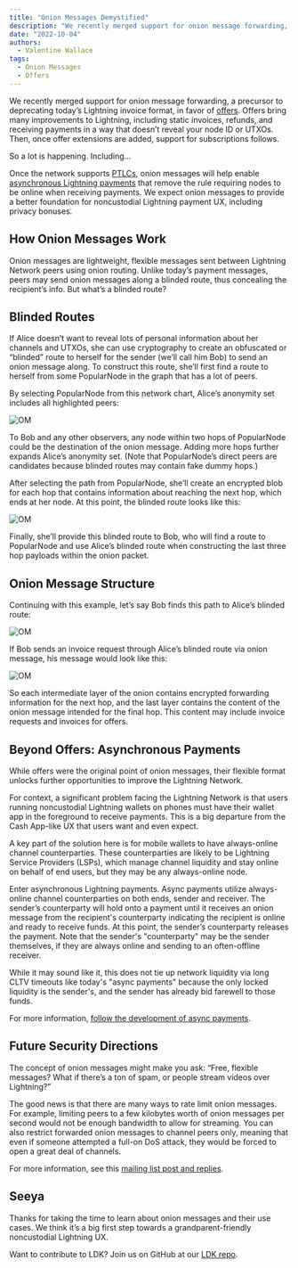 ```yaml
---
title: "Onion Messages Demystified"
description: "We recently merged support for onion message forwarding, a precursor to deprecating today’s Lightning invoice format, in favor of offers."
date: "2022-10-04"
authors:
  - Valentine Wallace
tags:
  - Onion Messages
  - Offers
--- 
```


We recently merged support for onion message forwarding, a precursor to deprecating today’s Lightning invoice format, in favor of [offers](https://github.com/lightning/bolts/pull/798). Offers bring many improvements to Lightning, including static invoices, refunds, and receiving payments in a way that doesn’t reveal your node ID or UTXOs. Then, once offer extensions are added, support for subscriptions follows.

So a lot is happening. Including…

Once the network supports [PTLCs](https://bitcoinops.org/en/topics/ptlc/), onion messages will help enable [asynchronous Lightning payments](https://github.com/lightning/bolts/pull/989) that remove the rule requiring nodes to be online when receiving payments. We expect onion messages to provide a better foundation for noncustodial Lightning payment UX, including privacy bonuses.

## How Onion Messages Work

Onion messages are lightweight, flexible messages sent between Lightning Network peers using onion routing. Unlike today’s payment messages, peers may send onion messages along a blinded route, thus concealing the recipient’s info. But what’s a blinded route?

## Blinded Routes

If Alice doesn’t want to reveal lots of personal information about her channels and UTXOs, she can use cryptography to create an obfuscated or “blinded” route to herself for the sender (we’ll call him Bob) to send an onion message along. To construct this route, she’ll first find a route to herself from some PopularNode in the graph that has a lot of peers. 

By selecting PopularNode from this network chart, Alice’s anonymity set includes all highlighted peers: 

![OM](../assets/OM-dm-image-1.png)

To Bob and any other observers, any node within two hops of PopularNode could be the destination of the onion message. Adding more hops further expands Alice’s anonymity set. (Note that PopularNode’s direct peers are candidates because blinded routes may contain fake dummy hops.)

After selecting the path from PopularNode, she’ll create an encrypted blob for each hop that contains information about reaching the next hop, which ends at her node. At this point, the blinded route looks like this:

![OM](../assets/OM-dm-image-2.png)

Finally, she’ll provide this blinded route to Bob, who will find a route to PopularNode and use Alice’s blinded route when constructing the last three hop payloads within the onion packet. 

## Onion Message Structure

Continuing with this example, let’s say Bob finds this path to Alice’s blinded route: 

![OM](../assets/OM-dm-image-3.png)

If Bob sends an invoice request through Alice’s blinded route via onion message, his message would look like this:

![OM](../assets/OM-dm-image-4.png)

So each intermediate layer of the onion contains encrypted forwarding information for the next hop, and the last layer contains the content of the onion message intended for the final hop. This content may include invoice requests and invoices for offers.

## Beyond Offers: Asynchronous Payments 

While offers were the original point of onion messages, their flexible format unlocks further opportunities to improve the Lightning Network.

For context, a significant problem facing the Lightning Network is that users running noncustodial Lightning wallets on phones must have their wallet app in the foreground to receive payments. This is a big departure from the Cash App-like UX that users want and even expect. 

A key part of the solution here is for mobile wallets to have always-online channel counterparties. These counterparties are likely to be Lightning Service Providers (LSPs), which manage channel liquidity and stay online on behalf of end users, but they may be any always-online node.

Enter asynchronous Lightning payments. Async payments utilize always-online channel counterparties on both ends, sender and receiver. The sender’s counterparty will hold onto a payment until it receives an onion message from the recipient's counterparty indicating the recipient is online and ready to receive funds. At this point, the sender’s counterparty releases the payment. Note that the sender's "counterparty" may be the sender themselves, if they are always online and sending to an
often-offline receiver.

While it may sound like it, this does not tie up network liquidity via long CLTV timeouts like today's "async payments" because the only locked liquidity is the sender's, and the sender has already bid farewell to those funds.

For more information, [follow the development of async payments](https://github.com/lightning/bolts/pull/989).

## Future Security Directions

The concept of onion messages might make you ask: “Free, flexible messages? What if there’s a ton of spam, or people stream videos over Lightning?”

The good news is that there are many ways to rate limit onion messages. For example, limiting peers to a few kilobytes worth of onion messages per second would not be enough bandwidth to allow for streaming. You can also restrict forwarded onion messages to channel peers only, meaning that even if someone attempted a full-on DoS attack, they would be forced to open a great deal of channels.

For more information, see this [mailing list post and replies](https://lists.linuxfoundation.org/pipermail/lightning-dev/2022-June/003623.html).

## Seeya

Thanks for taking the time to learn about onion messages and their use cases. We think it’s a big first step towards a grandparent-friendly noncustodial Lightning UX. 

Want to contribute to LDK? Join us on GitHub at our [LDK repo](https://github.com/lightningdevkit/).
